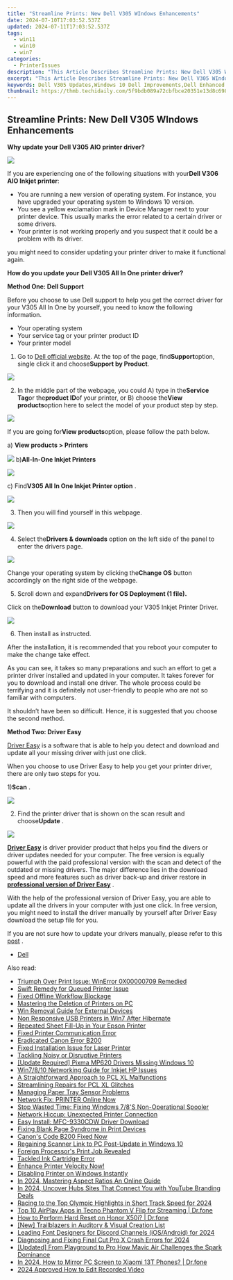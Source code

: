 ```yaml
---
title: "Streamline Prints: New Dell V305 WIndows Enhancements"
date: 2024-07-10T17:03:52.537Z
updated: 2024-07-11T17:03:52.537Z
tags:
  - win11
  - win10
  - win7
categories:
  - PrinterIssues
description: "This Article Describes Streamline Prints: New Dell V305 WIndows Enhancements"
excerpt: "This Article Describes Streamline Prints: New Dell V305 WIndows Enhancements"
keywords: Dell V305 Updates,Windows 10 Dell Improvements,Dell Enhanced Performance,Dell V305 Graphics Boost,Dell Laptop Windows 10 Optimization,Latest V305 Features,Dell V305 Enhanced Specs
thumbnail: https://thmb.techidaily.com/5f9bdb089a72cbfbce20351e13d8c69867a47335c73b8710c5509727c5e15028.jpg
---
```


## Streamline Prints: New Dell V305 WIndows Enhancements

 **Why update your Dell V305 AIO printer driver?**
  
 ![](https://images.drivereasy.com/wp-content/uploads/2016/07/img_5784c1001c1f1.png)

If you are experiencing one of the following situations with your**Dell V306 AIO Inkjet printer**:
  
* You are running a new version of operating system. For instance, you have upgraded your operating system to Windows 10 version.
* You see a yellow exclamation mark in Device Manager next to your printer device. This usually marks the error related to a certain driver or some drivers.
* Your printer is not working properly and you suspect that it could be a problem with its driver.
  
you might need to consider updating your printer driver to make it functional again.
  
 **How do you update your Dell V305 All In One printer driver?**
  
 **Method One: Dell Support**
  
Before you choose to use Dell support to help you get the correct driver for your V305 All In One by yourself, you need to know the following information.
  
* Your operating system
* Your service tag or your printer product ID
* Your printer model
  
1) Go to [Dell official website](https://shop-links.co/link/?exclusive=1&publisher_slug=itechdaily19598&url=http%3A%2F%2Fwww.dell.com%2F). At the top of the page, find**Support**option, single click it and choose**Support by Product**.
  
![](https://images.drivereasy.com/wp-content/uploads/2016/07/img_577b33e71b232.png)
  
2) In the middle part of the webpage, you could A) type in the**Service Tag**or the**product ID**of your printer, or B) choose the**View products**option here to select the model of your product step by step.

![](https://images.drivereasy.com/wp-content/uploads/2016/07/img_577b36acf0575.png)

If you are going for**View products**option, please follow the path below.
  
a) **View products > Printers**
  
![](https://images.drivereasy.com/wp-content/uploads/2016/07/img_577b36fd2b84a.png)
b)**All-In-One Inkjet Printers**
  
![](https://images.drivereasy.com/wp-content/uploads/2016/07/img_577b3734d805e.png)
  
 c) Find**V305 All In One Inkjet Printer option** .
  
![](https://images.drivereasy.com/wp-content/uploads/2016/07/img_577b37846c570.png)
  
 3) Then you will find yourself in this webpage.  
  
![](https://images.drivereasy.com/wp-content/uploads/2016/07/img_577b4fd2d93ff.png)
  
 4) Select the**Drivers & downloads** option on the left side of the panel to enter the drivers page.  
  
![](https://images.drivereasy.com/wp-content/uploads/2016/07/img_577b50abc9052.png)
  
 Change your operating system by clicking the**Change OS** button accordingly on the right side of the webpage.
  
 5) Scroll down and expand**Drivers for OS Deployment (1 file).**
  
 Click on the**Download** button to download your V305 Inkjet Printer Driver.  
  
![](https://images.drivereasy.com/wp-content/uploads/2016/07/img_577b519e7e9cd.png)
  
 6) Then install as instructed.
  
 After the installation, it is recommended that you reboot your computer to make the change take effect.
  
 As you can see, it takes so many preparations and such an effort to get a printer driver installed and updated in your computer. It takes forever for you to download and install one driver. The whole process could be terrifying and it is definitely not user-friendly to people who are not so familiar with computers.  
  
 It shouldn’t have been so difficult. Hence, it is suggested that you choose the second method.
  
**Method Two: Driver Easy**
  
[Driver Easy](https://tools.techidaily.com/drivereasy/download/) is a software that is able to help you detect and download and update all your missing driver with just one click.
  
 When you choose to use Driver Easy to help you get your printer driver, there are only two steps for you.
  
 1)**Scan** .
  
![](https://images.drivereasy.com/wp-content/uploads/2017/04/img_58e8b048871b6.png)

 2) Find the printer driver that is shown on the scan result and choose**Update** .
  
![](https://images.drivereasy.com/wp-content/uploads/2017/04/img_58e8b09bbee48.jpg)
  
[**Driver Easy**](https://tools.techidaily.com/drivereasy/download/) is driver provider product that helps you find the divers or driver updates needed for your computer. The free version is equally powerful with the paid professional version with the scan and detect of the outdated or missing drivers. The major difference lies in the download speed and more features such as driver back-up and driver restore in [**professional version of Driver Easy**](https://tools.techidaily.com/drivereasy/download/) .
  
 With the help of the professional version of Driver Easy, you are able to update all the drivers in your computer with just one click. In free version, you might need to install the driver manually by yourself after Driver Easy download the setup file for you.
  
 If you are not sure how to update your drivers manually, please refer to this [post](https://tools.techidaily.com/drivereasy/download/) .

* [Dell](https://tools.techidaily.com/drivereasy/download/)

<ins class="adsbygoogle"
     style="display:block"
     data-ad-format="autorelaxed"
     data-ad-client="ca-pub-7571918770474297"
     data-ad-slot="1223367746"></ins>



<ins class="adsbygoogle"
     style="display:block"
     data-ad-client="ca-pub-7571918770474297"
     data-ad-slot="8358498916"
     data-ad-format="auto"
     data-full-width-responsive="true"></ins>



<span class="atpl-alsoreadstyle">Also read:</span>
<div><ul>
<li><a href="https://printer-issues.techidaily.com/triumph-over-print-issue-winerror-0x00000709-remedied/"><u>Triumph Over Print Issue: WinError 0X00000709 Remedied</u></a></li>
<li><a href="https://printer-issues.techidaily.com/swift-remedy-for-queued-printer-issue/"><u>Swift Remedy for Queued Printer Issue</u></a></li>
<li><a href="https://printer-issues.techidaily.com/fixed-offline-workflow-blockage/"><u>Fixed Offline Workflow Blockage</u></a></li>
<li><a href="https://printer-issues.techidaily.com/mastering-the-deletion-of-printers-on-pc/"><u>Mastering the Deletion of Printers on PC</u></a></li>
<li><a href="https://printer-issues.techidaily.com/win-removal-guide-for-external-devices/"><u>Win Removal Guide for External Devices</u></a></li>
<li><a href="https://printer-issues.techidaily.com/non-responsive-usb-printers-in-win7-after-hibernate/"><u>Non Responsive USB Printers in Win7 After Hibernate</u></a></li>
<li><a href="https://printer-issues.techidaily.com/repeated-sheet-fill-up-in-your-epson-printer/"><u>Repeated Sheet Fill-Up in Your Epson Printer</u></a></li>
<li><a href="https://printer-issues.techidaily.com/fixed-printer-communication-error/"><u>Fixed Printer Communication Error</u></a></li>
<li><a href="https://printer-issues.techidaily.com/eradicated-canon-error-b200/"><u>Eradicated Canon Error B200</u></a></li>
<li><a href="https://printer-issues.techidaily.com/fixed-installation-issue-for-laser-printer/"><u>Fixed Installation Issue for Laser Printer</u></a></li>
<li><a href="https://printer-issues.techidaily.com/tackling-noisy-or-disruptive-printers/"><u>Tackling Noisy or Disruptive Printers</u></a></li>
<li><a href="https://printer-issues.techidaily.com/update-required-pixma-mp620-drivers-missing-windows-10/"><u>[Update Required] Pixma MP620 Drivers Missing Windows 10</u></a></li>
<li><a href="https://printer-issues.techidaily.com/win7810-networking-guide-for-inkjet-hp-issues/"><u>Win7/8/10 Networking Guide for Inkjet HP Issues</u></a></li>
<li><a href="https://printer-issues.techidaily.com/a-straightforward-approach-to-pcl-xl-malfunctions/"><u>A Straightforward Approach to PCL XL Malfunctions</u></a></li>
<li><a href="https://printer-issues.techidaily.com/streamlining-repairs-for-pcl-xl-glitches/"><u>Streamlining Repairs for PCL XL Glitches</u></a></li>
<li><a href="https://printer-issues.techidaily.com/managing-paper-tray-sensor-problems/"><u>Managing Paper Tray Sensor Problems</u></a></li>
<li><a href="https://printer-issues.techidaily.com/network-fix-printer-online-now/"><u>Network Fix: PRINTER Online Now</u></a></li>
<li><a href="https://printer-issues.techidaily.com/stop-wasted-time-fixing-windows-78s-non-operational-spooler/"><u>Stop Wasted Time: Fixing Windows 7/8'S Non-Operational Spooler</u></a></li>
<li><a href="https://printer-issues.techidaily.com/network-hiccup-unexpected-printer-connection/"><u>Network Hiccup: Unexpected Printer Connection</u></a></li>
<li><a href="https://printer-issues.techidaily.com/easy-install-mfc-9330cdw-driver-download/"><u>Easy Install: MFC-9330CDW Driver Download</u></a></li>
<li><a href="https://printer-issues.techidaily.com/fixing-blank-page-syndrome-in-print-devices/"><u>Fixing Blank Page Syndrome in Print Devices</u></a></li>
<li><a href="https://printer-issues.techidaily.com/canons-code-b200-fixed-now/"><u>Canon's Code B200 Fixed Now</u></a></li>
<li><a href="https://printer-issues.techidaily.com/regaining-scanner-link-to-pc-post-update-in-windows-10/"><u>Regaining Scanner Link to PC Post-Update in Windows 10</u></a></li>
<li><a href="https://printer-issues.techidaily.com/foreign-processors-print-job-revealed/"><u>Foreign Processor's Print Job Revealed</u></a></li>
<li><a href="https://printer-issues.techidaily.com/tackled-ink-cartridge-error/"><u>Tackled Ink Cartridge Error</u></a></li>
<li><a href="https://printer-issues.techidaily.com/enhance-printer-velocity-now/"><u>Enhance Printer Velocity Now!</u></a></li>
<li><a href="https://printer-issues.techidaily.com/disabling-printer-on-windows-instantly/"><u>Disabling Printer on Windows Instantly</u></a></li>
<li><a href="https://extra-support.techidaily.com/in-2024-mastering-aspect-ratios-an-online-guide/"><u>In 2024, Mastering Aspect Ratios  An Online Guide</u></a></li>
<li><a href="https://youtube-stream.techidaily.com/in-2024-uncover-hubs-sites-that-connect-you-with-youtube-branding-deals/"><u>In 2024, Uncover Hubs  Sites That Connect You with YouTube Branding Deals</u></a></li>
<li><a href="https://extra-skills.techidaily.com/racing-to-the-top-olympic-highlights-in-short-track-speed-for-2024/"><u>Racing to the Top  Olympic Highlights in Short Track Speed for 2024</u></a></li>
<li><a href="https://screen-mirror.techidaily.com/top-10-airplay-apps-in-tecno-phantom-v-flip-for-streaming-drfone-by-drfone-android/"><u>Top 10 AirPlay Apps in Tecno Phantom V Flip for Streaming | Dr.fone</u></a></li>
<li><a href="https://techidaily.com/how-to-perform-hard-reset-on-honor-x50i-drfone-by-drfone-reset-android-reset-android/"><u>How to Perform Hard Reset on Honor X50i? | Dr.fone</u></a></li>
<li><a href="https://fox-links.techidaily.com/new-trailblazers-in-auditory-and-visual-creation-list/"><u>[New] Trailblazers in Auditory & Visual Creation List</u></a></li>
<li><a href="https://discord-videos.techidaily.com/leading-font-designers-for-discord-channels-iosandroid-for-2024/"><u>Leading Font Designers for Discord Channels (iOS/Android) for 2024</u></a></li>
<li><a href="https://ai-vdieo-software.techidaily.com/diagnosing-and-fixing-final-cut-pro-x-crash-errors-for-2024/"><u>Diagnosing and Fixing Final Cut Pro X Crash Errors for 2024</u></a></li>
<li><a href="https://some-knowledge.techidaily.com/updated-from-playground-to-pro-how-mavic-air-challenges-the-spark-dominance/"><u>[Updated] From Playground to Pro  How Mavic Air Challenges the Spark Dominance</u></a></li>
<li><a href="https://screen-mirror.techidaily.com/in-2024-how-to-mirror-pc-screen-to-xiaomi-13t-phones-drfone-by-drfone-android/"><u>In 2024, How to Mirror PC Screen to Xiaomi 13T Phones? | Dr.fone</u></a></li>
<li><a href="https://ai-video-editing.techidaily.com/2024-approved-how-to-edit-recorded-video/"><u>2024 Approved How to Edit Recorded Video</u></a></li>
</ul></div>
